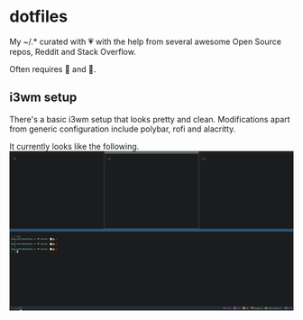 # dotfiles

My ~/.* curated with :heartpulse: with the help from several awesome Open Source repos, Reddit and Stack Overflow.

Often requires :fire_engine: and :hammer:.

## i3wm setup

There's a basic i3wm setup that looks pretty and clean.
Modifications apart from generic configuration include polybar, rofi and alacritty.

It currently looks like the following.
![alt text](images/screen_2025-03-27.png "Screen as on 27 March 2025")
